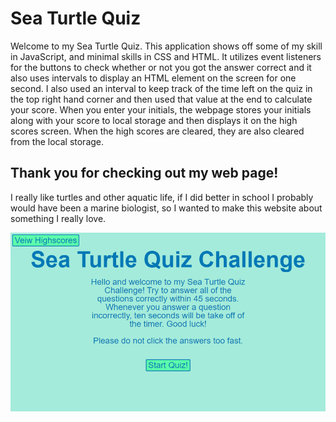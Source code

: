 # Sea Turtle Quiz
Welcome to my Sea Turtle Quiz. This application shows off some of my skill in JavaScript, and minimal skills in CSS and HTML. It utilizes event listeners for the buttons to check whether or not you got the answer correct and it also uses intervals to display an HTML element on the screen for one second. I also used an interval to keep track of the time left on the quiz in the top right hand corner and then used that value at the end to calculate your score. When you enter your initials, the webpage stores your initials along with your score to local storage and then displays it on the high scores screen. When the high scores are cleared, they are also cleared from the local storage.

## Thank you for checking out my web page!

I really like turtles and other aquatic life, if I did better in school I probably would have been a marine biologist, so I wanted to make this website about something I really love.

![Website Screenshot](./assets/img/screenshot.png)